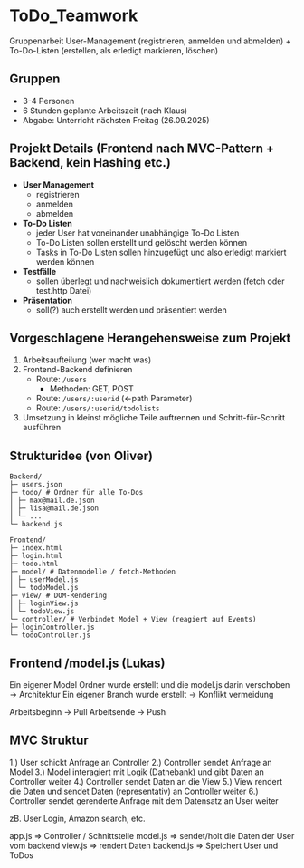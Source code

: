 # ToDo_Teamwork

Gruppenarbeit User-Management (registrieren, anmelden und abmelden) + To-Do-Listen (erstellen, als erledigt markieren, löschen)

## Gruppen
- 3-4 Personen
- 6 Stunden geplante Arbeitszeit (nach Klaus)
- Abgabe: Unterricht nächsten Freitag (26.09.2025)

## Projekt Details (Frontend nach MVC-Pattern + Backend, kein Hashing etc.)
- **User Management**
  - registrieren
  - anmelden
  - abmelden
- **To-Do Listen**
  - jeder User hat voneinander unabhängige To-Do Listen
  - To-Do Listen sollen erstellt und gelöscht werden können
  - Tasks in To-Do Listen sollen hinzugefügt und also erledigt markiert werden können
- **Testfälle**
  - sollen überlegt und nachweislich dokumentiert werden (fetch oder test.http Datei)
- **Präsentation**
  - soll(?) auch erstellt werden und präsentiert werden

## Vorgeschlagene Herangehensweise zum Projekt
1. Arbeitsaufteilung (wer macht was)
2. Frontend-Backend definieren
   - Route: `/users`
     - Methoden: GET, POST
   - Route: `/users/:userid` (<-path Parameter)
   - Route: `/users/:userid/todolists`
3. Umsetzung in kleinst mögliche Teile auftrennen und Schritt-für-Schritt ausführen

## Strukturidee (von Oliver)

```
Backend/
├─ users.json
├─ todo/ # Ordner für alle To-Dos
│ ├─ max@mail.de.json
│ ├─ lisa@mail.de.json
│ └─ ...
└─ backend.js

Frontend/
├─ index.html
├─ login.html
├─ todo.html
├─ model/ # Datenmodelle / fetch-Methoden
│ ├─ userModel.js
│ └─ todoModel.js
├─ view/ # DOM-Rendering
│ ├─ loginView.js
│ └─ todoView.js
└─ controller/ # Verbindet Model + View (reagiert auf Events)
├─ loginController.js
└─ todoController.js
```







## Frontend /model.js (Lukas)

Ein eigener Model Ordner wurde erstellt und die model.js darin verschoben -> Architektur
Ein eigener Branch wurde erstellt -> Konflikt vermeidung  

Arbeitsbeginn -> Pull
Arbeitsende -> Push





## MVC Struktur ##

1.) User schickt Anfrage an Controller
2.) Controller sendet Anfrage an Model
3.) Model interagiert mit Logik (Datnebank) und gibt Daten an Controller weiter
4.) Controller sendet Daten an die View
5.) View rendert die Daten und sendet Daten (representativ) an Controller weiter
6.) Controller sendet gerenderte Anfrage mit dem Datensatz an User weiter

zB. User Login, Amazon search, etc.



app.js      => Controller / Schnittstelle
model.js    => sendet/holt die Daten der User vom backend
view.js     => rendert Daten
backend.js  => Speichert User und ToDos




